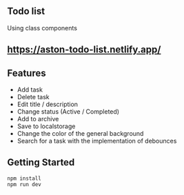 ## Todo list
Using class components
## https://aston-todo-list.netlify.app/

## Features 
* Add task
* Delete task
* Edit title / description
* Change status (Active / Completed)
* Add to archive
* Save to localstorage
* Change the color of the general background
* Search for a task with the implementation of debounces

## Getting Started
```
npm install
npm run dev
```
